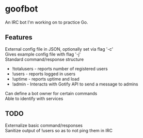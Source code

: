 # goofbot

An IRC bot I'm working on to practice Go.

## Features

External config file in JSON, optionally set via flag '-c'  
Gives example config file with flag '-j'  
Standard command/response structure  
* !totalusers - reports number of registered users  
* !users - reports logged in users  
* !uptime - reports uptime and load      
* !admin - Interacts with Gotify API to send a message to admins  

Can define a bot owner for certain commands  
Able to identify with services  

## TODO

Externalize basic command/responses   
Sanitize output of !users so as to not ping them in IRC  
